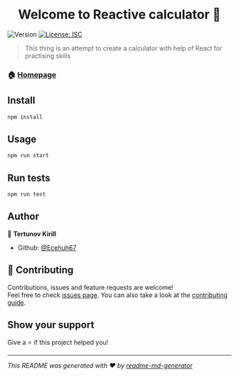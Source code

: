 <h1 align="center">Welcome to Reactive calculator 👋</h1>
<p>
  <img alt="Version" src="https://img.shields.io/badge/version-1.0.0-blue.svg?cacheSeconds=2592000" />
  <a href="#" target="_blank">
    <img alt="License: ISC" src="https://img.shields.io/badge/License-ISC-yellow.svg" />
  </a>
</p>

> This thing is an attempt to create a calculator with help of React for practising skills

### 🏠 [Homepage](https://github.com/Ecehuh67/Calculator#readme)

## Install

```sh
npm install
```

## Usage

```sh
npm run start
```

## Run tests

```sh
npm run test
```

## Author

👤 **Tertunov Kirill**

* Github: [@Ecehuh67](https://github.com/Ecehuh67)

## 🤝 Contributing

Contributions, issues and feature requests are welcome!<br />Feel free to check [issues page](https://github.com/Ecehuh67/Calculator/issues). You can also take a look at the [contributing guide](ssh://git@github.com/Ecehuh67/Calculator/blob/master/CONTRIBUTING.md).

## Show your support

Give a ⭐️ if this project helped you!

***
_This README was generated with ❤️ by [readme-md-generator](https://github.com/kefranabg/readme-md-generator)_